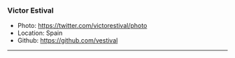 ### Victor Estival
- Photo: https://twitter.com/victorestival/photo
- Location: Spain
- Github: https://github.com/vestival
***
